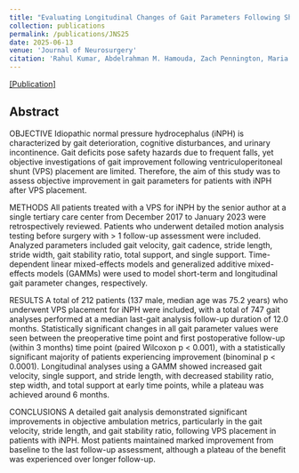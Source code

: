 ```yaml
---
title: "Evaluating Longitudinal Changes of Gait Parameters Following Shunt Placement in Patients with Idiopathic Normal Pressure Hydrocephalus"
collection: publications
permalink: /publications/JNS25
date: 2025-06-13
venue: 'Journal of Neurosurgery'
citation: 'Rahul Kumar, Abdelrahman M. Hamouda, Zach Pennington, Maria D. Astudillo Potes, Mahnoor Shafi, Hana Hallak, <i><b>Sandesh G. Bhat</b></i>, Asghar Rezaei, Ignacio Jusué-Torres, Jonathan Graff-Radford, David T. Jones, Hugo Botha, Jeremy K. Cutsforth-Gregory, Farwa Ali, Petrice M. Cogswell, Kenton R. Kaufman, Benjamin D. Elder.'
---
```


[[Publication]](https://thejns.org/view/journals/j-neurosurg/aop/article-10.3171-2025.3.JNS241416/article-10.3171-2025.3.JNS241416.xml)

## Abstract

OBJECTIVE
Idiopathic normal pressure hydrocephalus (iNPH) is characterized by gait deterioration, cognitive disturbances, and urinary incontinence. Gait deficits pose safety hazards due to frequent falls, yet objective investigations of gait improvement following ventriculoperitoneal shunt (VPS) placement are limited. Therefore, the aim of this study was to assess objective improvement in gait parameters for patients with iNPH after VPS placement.

METHODS
All patients treated with a VPS for iNPH by the senior author at a single tertiary care center from December 2017 to January 2023 were retrospectively reviewed. Patients who underwent detailed motion analysis testing before surgery with > 1 follow-up assessment were included. Analyzed parameters included gait velocity, gait cadence, stride length, stride width, gait stability ratio, total support, and single support. Time-dependent linear mixed-effects models and generalized additive mixed-effects models (GAMMs) were used to model short-term and longitudinal gait parameter changes, respectively.

RESULTS
A total of 212 patients (137 male, median age was 75.2 years) who underwent VPS placement for iNPH were included, with a total of 747 gait analyses performed at a median last-gait analysis follow-up duration of 12.0 months. Statistically significant changes in all gait parameter values were seen between the preoperative time point and first postoperative follow-up (within 3 months) time point (paired Wilcoxon p < 0.001), with a statistically significant majority of patients experiencing improvement (binominal p < 0.0001). Longitudinal analyses using a GAMM showed increased gait velocity, single support, and stride length, with decreased stability ratio, step width, and total support at early time points, while a plateau was achieved around 6 months.

CONCLUSIONS
A detailed gait analysis demonstrated significant improvements in objective ambulation metrics, particularly in the gait velocity, stride length, and gait stability ratio, following VPS placement in patients with iNPH. Most patients maintained marked improvement from baseline to the last follow-up assessment, although a plateau of the benefit was experienced over longer follow-up.


